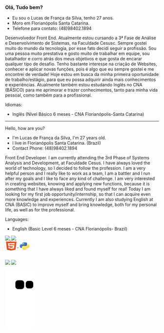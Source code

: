 ### Olá, Tudo bem?

* Eu sou o Lucas de França da Silva, tenho 27 anos.
* Moro em Florianópolis Santa Catarina.
* Telefone para contato: (48)98402.1894

Desenvolvedor Front End.
Atualmente estou cursando a 3ª Fase de Análise e Desenvolvimento de Sistemas, na Faculdade Cesusc. Sempre gostei muito do mundo da tecnologia, por esse fato decidi seguir a profissão.
Sou uma pessoa muito prestativa e gosto muito de trabalhar em equipe, sou batalhador e corro atrás dos meus objetivos e que gosta de encarar qualquer tipo de desafio. 
Tenho bastante interesse na criação de Websites, conhecer e aplicar novas funções, pois é algo que eu sempre gostei e me encontrei de verdade!
Hoje estou em busca da minha primeira oportunidade de trabalho/estágio, para que eu possa adquirir ainda mais conhecimentos e experiências. 
Atualmente também estou estudando Inglês no CNA (BÁSICO) para me aprimorar e trazer conhecimentos, tanto para minha vida pessoal, como também para a profissional.

 Idiomas: 

- Inglês (Nível Básico 6 meses - CNA Florianópolis-Santa Catarina)

---------

Hello, how are you?

* I'm Lucas de França da Silva, I'm 27 years old.
* I live in Florianópolis Santa Catarina. (Brazil)
* Contact Phone: (48)98402.1894

Front End Developer.
I am currently attending the 3rd Phase of Systems Analysis and Development, at Faculdade Cesus. I have always loved the world of technology, so I decided to follow the profession.
I am a very helpful person and I really like to work as a team, I am a battler and I run after my goals and I like to face any kind of challenge.
I am very interested in creating websites, knowing and applying new functions, because it is something that I have always liked and found myself for real!
Today I am looking for my first job opportunity/internship, so that I can acquire even more knowledge and experiences. 
Currently I am also studying English at CNA (BASIC) to improve myself and bring knowledge, both for my personal life, as well as for the professional.

Languages: 

- English (Basic Level 6 meses - CNA Florianópolis- Brazil)





<div>
  <a href="https://beacons.al/lucas-fra1508>">
  <img height="180em" src="https://github-readme-stats.vercel.app/api?username=lucas-fra1508&show_icons=false&theme=darkclude_all_commits=true&count_private=true"/>
  <img height="180em" src="https://github-readme-stats.vercel.app/api/top-langs/?username=lucas-fra1508act&langs_count=7&theme=dark
</div>
                           
<div style="display: inline_block"><br> 
  <img align="center" alt="Rafa-HTML" height="30" width="40" src="https://raw.githubusercontent.com/devicons/devicon/master/icons/html5/html5-original.svg">
  <img align="center" alt="Rafa-Python" height="30" width="40" src="https://raw.githubusercontent.com/devicons/devicon/master/icons/python/python-original.svg">


  
  ##
  
 <div>
   <a href="https://instagram.com/lucas_fra23" target="_blank"><img src="https://img.shields.io/badge/-Instagram-%23E4405F?style=for-the-badge&logo=instagram&logoColor=white" target="_blank"></a>
   <a href="https://www.linkedin.com/in/lucasfrança95" target="_blank"><img src="https://img.shields.io/badge/-LinkedIn-%230077B5?style=for-the-badge&logo=linkedin&logoColor=white" target="_blank"></a>
 
 ![Snake animation](https://github.com/rafaballerini/rafaballerini/blob/output/github-contribution-grid-snake.svg)
 
</div>

